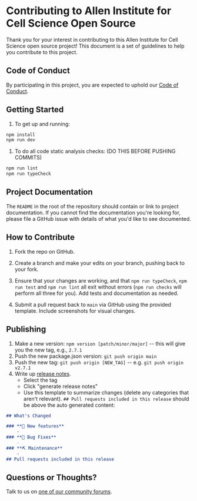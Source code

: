 # Contributing to Allen Institute for Cell Science Open Source

Thank you for your interest in contributing to this Allen Institute for Cell Science open source project! This document is
a set of guidelines to help you contribute to this project.

## Code of Conduct

By participating in this project, you are expected to uphold our [Code of
Conduct][code_of_conduct].

[code_of_conduct]: CODE_OF_CONDUCT.md

## Getting Started

1. To get up and running:

```cmd
npm install
npm run dev
```

1. To do all code static analysis checks: (DO THIS BEFORE PUSHING COMMITS)

```cmd
npm run lint
npm run typeCheck
```

## Project Documentation

The `README` in the root of the repository should contain or link to
project documentation. If you cannot find the documentation you're
looking for, please file a GitHub issue with details of what
you'd like to see documented.

## How to Contribute

1. Fork the repo on GitHub.

2. Create a branch and make your edits on your branch, pushing back to your fork.

3. Ensure that your changes are working, and that `npm run typeCheck`, `npm run test` and `npm run lint` all exit without errors (`npm run checks` will perform all three for you). Add tests and documentation as needed.

4. Submit a pull request back to `main` via GitHub using the provided template. Include screenshots for visual changes.

## Publishing

1. Make a new version: `npm version [patch/minor/major]` -- this will give you the new tag, e.g., `2.7.1`
2. Push the new package.json version: `git push origin main`
3. Push the new tag: `git push origin [NEW_TAG]` -- e.g. `git push origin v2.7.1`
4. Write up [release notes](https://github.com/allen-cell-animated/nucmorph-colorizer/releases).
    - Select the tag
    - Click "generate release notes"
    - Use this template to summarize changes (delete any categories that aren't relevant). `## Pull requests included in this release` should be above the auto generated content:

```Markdown
## What's Changed

### **🎉 New features**   
    -
### **🐞 Bug Fixes**
    - 
### **⛏ Maintenance** 
    -
## Pull requests included in this release
```

## Questions or Thoughts?

Talk to us on [one of our community forums][community].

[community]: https://forum.allencell.org/
